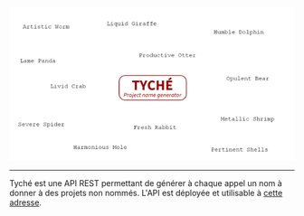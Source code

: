 ![Tyche](https://github.com/Carduin/Tyche/blob/main/logo.png)
***
Tyché est une API REST permettant de générer à chaque appel un nom à donner à des projets non nommés.
L'API est déployée et utilisable à [cette adresse](https://api.arthurmurillo.com/NameGeneratorApi.php).
